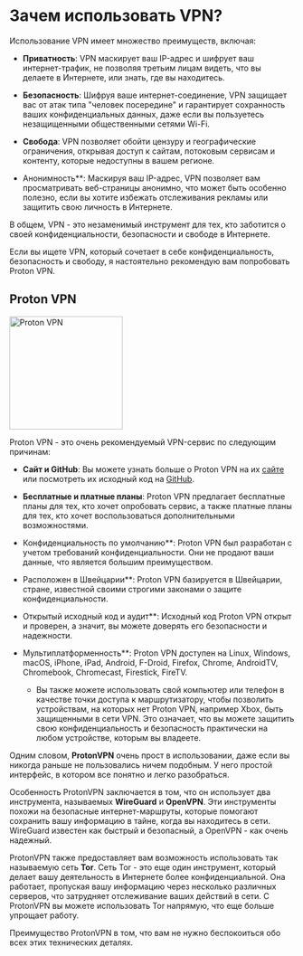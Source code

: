 # Зачем использовать VPN?

Использование VPN имеет множество преимуществ, включая:

- **Приватность**: VPN маскирует ваш IP-адрес и шифрует ваш интернет-трафик, не позволяя третьим лицам видеть, что вы делаете в Интернете, или знать, где вы находитесь.

- **Безопасность**: Шифруя ваше интернет-соединение, VPN защищает вас от атак типа "человек посередине" и гарантирует сохранность ваших конфиденциальных данных, даже если вы пользуетесь незащищенными общественными сетями Wi-Fi.

- **Свобода**: VPN позволяет обойти цензуру и географические ограничения, открывая доступ к сайтам, потоковым сервисам и контенту, которые недоступны в вашем регионе.

- Анонимность**: Маскируя ваш IP-адрес, VPN позволяет вам просматривать веб-страницы анонимно, что может быть особенно полезно, если вы хотите избежать отслеживания рекламы или защитить свою личность в Интернете.

В общем, VPN - это незаменимый инструмент для тех, кто заботится о своей конфиденциальности, безопасности и свободе в Интернете.

Если вы ищете VPN, который сочетает в себе конфиденциальность, безопасность и свободу, я настоятельно рекомендую вам попробовать Proton VPN.
## Proton VPN
<a href="https://protonvpn.com">
    <img src="https://res.cloudinary.com/dbulfrlrz/image/upload/v1693233227/static/logos/proton-vpn-trademark_xiobqc.svg" alt="Proton VPN" width="200"/>
</a>

Proton VPN - это очень рекомендуемый VPN-сервис по следующим причинам:

- **Сайт и GitHub**: Вы можете узнать больше о Proton VPN на их [сайте](https://protonvpn.com/ru) или посмотреть их исходный код на [GitHub](https://github.com/ProtonVPN).

- **Бесплатные и платные планы**: Proton VPN предлагает бесплатные планы для тех, кто хочет опробовать сервис, а также платные планы для тех, кто хочет воспользоваться дополнительными возможностями.

- Конфиденциальность по умолчанию**: Proton VPN был разработан с учетом требований конфиденциальности. Они не продают ваши данные, что является большим преимуществом.

- Расположен в Швейцарии**: Proton VPN базируется в Швейцарии, стране, известной своими строгими законами о защите конфиденциальности.

- Открытый исходный код и аудит**: Исходный код Proton VPN открыт и проверен, а значит, вы можете доверять его безопасности и надежности.

- Мультиплатформенность**: Proton VPN доступен на Linux, Windows, macOS, iPhone, iPad, Android, F-Droid, Firefox, Chrome, AndroidTV, Chromebook, Chromecast, Firestick, FireTV.
    - Вы также можете использовать свой компьютер или телефон в качестве точки доступа к маршрутизатору, чтобы позволить устройствам, на которых нет Proton VPN, например Xbox, быть защищенными в сети VPN.
Это означает, что вы можете защитить свою конфиденциальность и безопасность практически на любом устройстве, которым вы владеете.

Одним словом, **ProtonVPN** очень прост в использовании, даже если вы никогда раньше не пользовались ничем подобным. У него простой интерфейс, в котором все понятно и легко разобраться.

Особенность ProtonVPN заключается в том, что он использует два инструмента, называемых **WireGuard** и **OpenVPN**. Эти инструменты похожи на безопасные интернет-маршруты, которые помогают сохранить вашу информацию в тайне, когда вы находитесь в сети. WireGuard известен как быстрый и безопасный, а OpenVPN - как очень надежный.

ProtonVPN также предоставляет вам возможность использовать так называемую сеть **Tor**. Сеть Tor - это еще один инструмент, который делает вашу деятельность в Интернете более конфиденциальной. Она работает, пропуская вашу информацию через несколько различных серверов, что затрудняет отслеживание ваших действий в сети. С ProtonVPN вы можете использовать Tor напрямую, что еще больше упрощает работу.

Преимущество ProtonVPN в том, что вам не нужно беспокоиться обо всех этих технических деталях.
